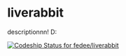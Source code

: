 liverabbit
==========

descriptionnn! D:

[ ![Codeship Status for fedee/liverabbit](https://codeship.io/projects/9d6bb6d0-fbf4-0131-1179-2a0157577474/status)](https://codeship.io/projects/29289)